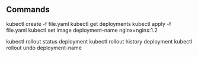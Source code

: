 ## Commands

kubectl create -f file.yaml
kubectl get deployments
kubectl apply -f file.yaml
kubectl set image deployment-name nginx=nginx:1.2


kubectl rollout status deployment
kubectl rollout history deployment
kubectl rollout undo deployment-name